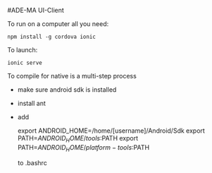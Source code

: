 #ADE-MA UI-Client

To run on a computer all you need:

    npm install -g cordova ionic

To launch:

    ionic serve
    
To compile for native is a multi-step process
- make sure android sdk is installed
- install ant
- add

    export ANDROID_HOME=/home/[username]/Android/Sdk
    export PATH=$ANDROID_HOME/tools:$PATH
    export PATH=$ANDROID_HOME/platform-tools:$PATH
    
  to .bashrc
